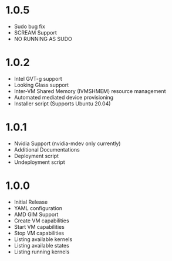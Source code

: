 # 1.0.5

- Sudo bug fix
- SCREAM Support
- NO RUNNING AS SUDO

# 1.0.2

- Intel GVT-g support
- Looking Glass support
- Inter-VM Shared Memory (IVMSHMEM) resource management
- Automated mediated device provisioning
- Installer script (Supports Ubuntu 20.04)

# 1.0.1

- Nvidia Support (nvidia-mdev only currently)
- Additional Documentations
- Deployment script
- Undeployment script

# 1.0.0

- Initial Release
- YAML configuration
- AMD GIM Support
- Create VM capabilities
- Start VM capabilities
- Stop VM capabilities
- Listing available kernels
- Listing available states
- Listing running kernels
